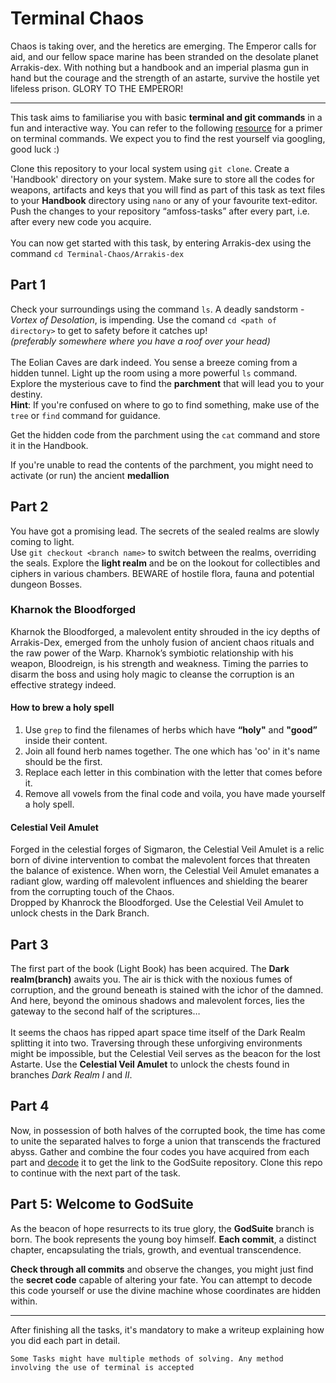 # Terminal Chaos
Chaos is taking over, and the heretics are emerging. The Emperor calls for aid, and our fellow space marine has been stranded on the desolate planet Arrakis-dex. With nothing but a handbook and an imperial plasma gun in hand but the courage and the strength of an astarte, survive the hostile yet lifeless prison. GLORY TO THE EMPEROR!<hr>
This task aims to familiarise you with basic **terminal and git commands** in a fun and interactive way. You can refer to the following [resource](https://linuxjourney.com/lesson/the-shell) for a primer on terminal commands. We expect you to find the rest yourself via googling, good luck :)

Clone this repository to your local system using `git clone`. Create a 'Handbook' directory on your system. Make sure to store all the codes for weapons, artifacts and keys that you will find as part of this task as text files to your **Handbook** directory using `nano` or any of your favourite text-editor. Push the changes to your repository “amfoss-tasks” after every part, i.e. after every new code you acquire.<br><br>
You can now get started with this task, by entering Arrakis-dex using the command `cd Terminal-Chaos/Arrakis-dex`
## Part 1
Check your surroundings using the command `ls`. A deadly sandstorm - *Vortex of Desolation*, is impending. Use the comand `cd <path of directory>` to get to safety before it catches up! <br>*(preferably somewhere where you have a roof over your head)*<br><br>
The Eolian Caves are dark indeed. You sense a breeze coming from a hidden tunnel. Light up the room using a more powerful `ls` command. Explore the mysterious cave to find the **parchment** that will lead you to your destiny.<br>
**Hint**: If you're confused on where to go to find something, make use of the `tree` or `find` command for guidance.

Get the hidden code from the parchment using the `cat` command and store it in the Handbook.

If you're unable to read the contents of the parchment, you might need to activate (or run) the ancient **medallion**

## Part 2
You have got a promising lead. The secrets of the sealed realms are slowly coming to light.<br>
Use `git checkout <branch name>` to switch between the realms, overriding the seals. Explore the **light realm** and be on the lookout for collectibles and ciphers in various chambers. BEWARE of hostile flora, fauna and potential dungeon Bosses. 
### Kharnok the Bloodforged
Kharnok the Bloodforged, a malevolent entity shrouded in the icy depths of Arrakis-Dex, emerged from the unholy fusion of ancient chaos rituals and the raw power of the Warp. Kharnok’s symbiotic relationship with his weapon, Bloodreign, is his strength and weakness. Timing the parries to disarm the boss and using holy magic to cleanse the corruption is an effective strategy indeed.<br>

#### How to brew a holy spell
1) Use `grep` to find the filenames of herbs which have **“holy"** and **"good”** inside their content.
2) Join all found herb names together. The one which has 'oo' in it's name should be the first.
3) Replace each letter in this combination with the letter that comes before it.
4) Remove all vowels from the final code and voila, you have made yourself a holy spell.

#### Celestial Veil Amulet
Forged in the celestial forges of Sigmaron, the Celestial Veil Amulet is a relic born of divine intervention to combat the malevolent forces that threaten the balance of existence. When worn, the Celestial Veil Amulet emanates a radiant glow, warding off malevolent influences and shielding the bearer from the corrupting touch of the Chaos.<br>
Dropped by Khanrock the Bloodforged. Use the Celestial Veil Amulet to unlock chests in the Dark Branch. 

## Part 3
The first part of the book (Light Book) has been acquired. The **Dark realm(branch)** awaits you. The air is thick with the noxious fumes of corruption, and the ground beneath is stained with the ichor of the damned. And here, beyond the ominous shadows and malevolent forces, lies the gateway to the second half of the scriptures…<br>
<br>
It seems the chaos has ripped apart space time itself of the Dark Realm splitting it into two. Traversing through these unforgiving environments might be impossible, but the Celestial Veil serves as the beacon for the lost Astarte.
Use the **Celestial Veil Amulet** to unlock the chests found in branches *Dark Realm I* and *II*.

## Part 4

Now, in possession of both halves of the corrupted book, the time has come to unite the separated halves to forge a union that transcends the fractured abyss. Gather and combine the four codes you have acquired from each part and [decode](https://www.cyberciti.biz/faq/decode-base64-string-in-linux-unix-with-base64-command/) it to get the link to the GodSuite repository. Clone this repo to continue with the next part of the task.

## Part 5: Welcome to GodSuite
As the beacon of hope resurrects to its true glory, the **GodSuite** branch is born. The book represents the young boy himself. **Each commit**, a distinct chapter, encapsulating the trials, growth, and eventual transcendence.

**Check through all commits** and observe the changes, you might just find the **secret code** capable of altering your fate. You can attempt to decode this code yourself or use the divine machine whose coordinates are hidden within.
<hr>
After finishing all the tasks, it's mandatory to make a writeup explaining how you did each part in detail.

`Some Tasks might have multiple methods of solving. Any method involving the use of terminal is accepted`


